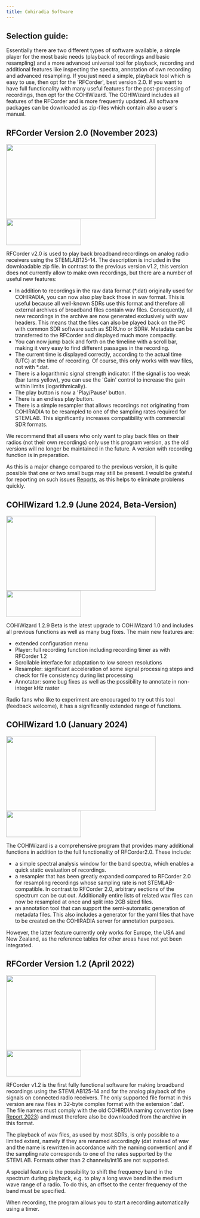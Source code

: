 ```yaml
---
title: Cohiradia Software
---
```

## Selection guide:

Essentially there are two different types of software available, a simple player for the most basic needs (playback of recordings and basic resampling) and a more advanced universal tool for playback, recording and additional features like inspecting the spectra, annotation of own recording and advanced resampling. If you just need a simple, playback tool which is easy to use, then opt for the 'RFCorder', best version 2.0. If you want to have full functionality with many useful features for the post-processing of recordings, then opt for the COHIWizard. The COHIWizard includes all features of the RFCorder and is more frequently updated. All software packages can be downloaded as zip-files which contain also a user's manual. 

## RFCorder Version 2.0 (November 2023)

<img src="https://cohiradia.radiomuseum.org/download/software/RFCorder2_Screenshot.PNG" width="400" height="200" /> [<img src="https://cohiradia.radiomuseum.org/download/software/Button_Download.PNG" width="200" height="70" />](https://cohiradia.radiomuseum.org/download/software/RFCorder_v2_0.zip)

RFCorder v2.0 is used to play back broadband recordings on analog radio receivers using the STEMLAB125-14. The description is included in the downloadable zip file. In contrast to the previous version v1.2, this version does not currently allow to make own recordings, but there are a number of useful new features:

* In addition to recordings in the raw data format (*.dat) originally used for COHIRADIA, you can now also play back those in wav format. This is useful because all well-known SDRs use this format and therefore all external archives of broadband files contain wav files. Consequently, all new recordings in the archive are now generated exclusively with wav headers. This means that the files can also be played back on the PC with common SDR software such as SDRUno or SDR#. Metadata can be transferred to the RFCorder and displayed much more compactly.
* You can now jump back and forth on the timeline with a scroll bar, making it very easy to find different passages in the recording.
* The current time is displayed correctly, according to the actual time (UTC) at the time of recording. Of course, this only works with wav files, not with *.dat.
* There is a logarithmic signal strength indicator. If the signal is too weak (bar turns yellow), you can use the 'Gain' control to increase the gain within limits (logarithmically).
* The play button is now a 'Play/Pause' button.
* There is an endless play button.
* There is a simple resampler that allows recordings not originating from COHIRADIA to be resampled to one of the sampling rates required for STEMLAB. This significantly increases compatibility with commercial SDR formats.

We recommend that all users who only want to play back files on their radios (not their own recordings) only use this program version, as the old versions will no longer be maintained in the future. A version with recording function is in preparation.

As this is a major change compared to the previous version, it is quite possible that one or two small bugs may still be present. I would be grateful for reporting on such issues [Reports](https://www.radiomuseum.org/forum/software_fuer_cohiradia_details_und_problemloesungen.html), as this helps to eliminate problems quickly.

## COHIWizard 1.2.9 (June 2024, Beta-Version)

<img src="https://cohiradia.radiomuseum.org/download/software/COHIWizard1.2.9_screenshot.PNG" width="400" height="200" /> [<img src="https://cohiradia.radiomuseum.org/download/software/Button_Download.PNG" width="200" height="70" />](https://cohiradia.radiomuseum.org/download/software/COHIWizard_v1.2.9c.zip)

COHIWizard 1.2.9 Beta is the latest upgrade to COHIWizard 1.0 and includes all previous functions as well as many bug fixes. The main new features are:
* extended configuration menu
* Player: full recording function including recording timer as with RFCorder 1.2
* Scrollable interface for adaptation to low screen resolutions
* Resampler: significant acceleration of some signal processing steps and check for file consistency during list processing
* Annotator: some bug fixes as well as the possibility to annotate in non-integer kHz raster

Radio fans who like to experiment are encouraged to try out this tool (feedback welcome), it has a significantly extended range of functions.

## COHIWizard 1.0 (January 2024)

<img src="https://cohiradia.radiomuseum.org/download/software/COHIWizard_1.0_resampler_screenshot.PNG" width="400" height="200" /> [<img src="https://cohiradia.radiomuseum.org/download/software/Button_Download.PNG" width="200" height="70" />](https://cohiradia.radiomuseum.org/download/software/COHIWizard_v1.0b.zip)


The COHIWizard is a comprehensive program that provides many additional functions in addition to the full functionality of RFCorder2.0. These include:

* a simple spectral analysis window for the band spectra, which enables a quick static evaluation of recordings.
* a resampler that has been greatly expanded compared to RFCorder 2.0 for resampling recordings whose sampling rate is not STEMLAB-compatible. In contrast to RFCorder 2.0, arbitrary sections of the spectrum can be cut out. Additionally entire lists of related wav files can now be resampled at once and split into 2GB sized files.
* an annotation tool that can support the semi-automatic generation of metadata files. This also includes a generator for the yaml files that have to be created on the COHIRADIA server for annotation purposes.

However, the latter feature currently only works for Europe, the USA and New Zealand, as the reference tables for other areas have not yet been integrated. 

## RFCorder Version 1.2 (April 2022)
<!-- comment -->
<img src="https://cohiradia.radiomuseum.org/download/software/RFCorder1.2_Screenshot.png" width="400" height="200" /> [<img src="https://cohiradia.radiomuseum.org/download/software/Button_Download.PNG" width="200" height="70" />](https://cohiradia.radiomuseum.org/download/software/cohiradia_V1.2.zip)

RFCorder v1.2 is the first fully functional software for making broadband recordings using the STEMLAB125-14 and for the analog playback of the signals on connected radio receivers. The only supported file format in this version are raw files in 32-byte complex format with the extension '.dat'. The file names must comply with the old COHIRDIA naming convention (see [Report 2023](https://cohiradia.radiomuseum.org/download/docs/Documentation/COHIRADIA_Report2023_engl.pdf)) and must therefore also be downloaded from the archive in this format.

The playback of wav files, as used by most SDRs, is only possible to a limited extent, namely if they are renamed accordingly (dat instead of wav and the name is rewritten in accordance with the naming convention) and if the sampling rate corresponds to one of the rates supported by the STEMLAB. Formats other than 2 channels/int16 are not supported.

A special feature is the possibility to shift the frequency band in the spectrum during playback, e.g. to play a long wave band in the medium wave range of a radio. To do this, an offset to the center frequency of the band must be specified.

When recording, the program allows you to start a recording automatically using a timer. 

